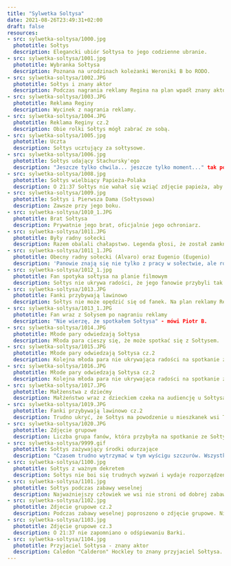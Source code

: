 ```yaml
---
title: "Sylwetka Soltysa"
date: 2021-08-26T23:49:31+02:00
draft: false
resources:
- src: sylwetka-soltysa/1000.jpg
  phototitle: Sołtys
  description: Elegancki ubiór Sołtysa to jego codzienne ubranie.
- src: sylwetka-soltysa/1001.jpg
  phototitle: Wybranka Sołtysa
  description: Poznana na urodzinach koleżanki Weroniki B bo RODO.
- src: sylwetka-soltysa/1002.JPG
  phototitle: Sołtys i znany aktor
  description: Podczas nagrania reklamy Regina na plan wpadł znany aktor aby dać cenne wskazówki.
- src: sylwetka-soltysa/1003.JPG
  phototitle: Reklama Reginy
  description: Wycinek z nagrania reklamy.
- src: sylwetka-soltysa/1004.JPG
  phototitle: Reklama Reginy cz.2
  description: Obie rolki Sołtys mógł zabrać ze sobą.
- src: sylwetka-soltysa/1005.jpg
  phototitle: Uczta
  description: Sołtys ucztujący za sołtysowe.
- src: sylwetka-soltysa/1006.jpg
  phototitle: Sołtys udający Stachursky'ego
  description: "Jeszcze tylko chwila... jeszcze tylko moment..." tak powiedział Sołtys.
- src: sylwetka-soltysa/1008.jpg
  phototitle: Sołtys wielbiący Papieża-Polaka
  description: O 21:37 Sołtys nie wahał się wziąć zdjęcie papieża, aby pokazać swoje uwielbienie dla jego osoby.
- src: sylwetka-soltysa/1009.jpg
  phototitle: Sołtys i Pierwsza Dama (Sołtysowa)
  description: Zawsze przy jego boku.
- src: sylwetka-soltysa/1010_1.JPG
  phototitle: Brat Sołtysa
  description: Prywatnie jego brat, oficjalnie jego ochroniarz.
- src: sylwetka-soltysa/1011.JPG
  phototitle: Były radny sołecki
  description: Razem obalali chałapstwo. Legenda głosi, że został zamknięty w garażu celowo (przez Sołtysa).
- src: sylwetka-soltysa/1011_1.JPG
  phototitle: Obecny radny sołecki (Alvaro) oraz Eugenio (Eugenio)
  description: 'Panowie znają się nie tylko z pracy w sołectwie, ale również z planu filmowego "Andrzej Kiełbasa III".'
- src: sylwetka-soltysa/1012_1.jpg
  phototitle: Fan spotyka sołtysa na planie filmowym
  description: Sołtys nie ukrywa radości, że jego fanowie przybyli tak licznie.
- src: sylwetka-soltysa/1013.JPG
  phototitle: Fanki przybywają lawinowo
  description: Sołtys nie może opędzić się od fanek. Na plan reklamy Reginy przybyło ich tysiące.
- src: sylwetka-soltysa/1013_1.JPG
  phototitle: Fan wraz z Sołysem po nagraniu reklamy
  description: "Nie wierzę, że spotkałem Sołtysa" - mówi Piotr B.
- src: sylwetka-soltysa/1014.JPG
  phototitle: Młode pary odwiedzają Sołtysa
  description: Młoda para cieszy się, że może spotkać się z Sołtysem.
- src: sylwetka-soltysa/1015.JPG
  phototitle: Młode pary odwiedzają Sołtysa cz.2
  description: Kolejna młoda para nie ukrywająca radości na spotkanie z Sołtysem.
- src: sylwetka-soltysa/1016.JPG
  phototitle: Młode pary odwiedzają Sołtysa cz.2
  description: Kolejna młoda para nie ukrywająca radości na spotkanie z Sołtysem.
- src: sylwetka-soltysa/1017.JPG
  phototitle: Małżenstwa z dziećmy
  description: Małżeństwo wraz z dzieckiem czeka na audiencję u Sołtysa. Krótka wymiana zdań może pomoc im w dalszej drodze życiowej.
- src: sylwetka-soltysa/1019.JPG
  phototitle: Fanki przybywają lawinowo cz.2
  description: Trudno ukryć, że Sołtys ma powodzenie u mieszkanek wsi Trynosy-Osiedle. Ale jak widać, jego sława wykracza poza granice tej pięknej miejscowości.
- src: sylwetka-soltysa/1020.JPG
  phototitle: Zdjęcie grupowe
  description: Liczba grupa fanów, która przybyła na spotkanie ze Sołtysem doczekała się wspólnego zdjęcia.
- src: sylwetka-soltysa/9999.gif
  phototitle: Sołtys zażywający środki odurzające
  description: "Czasem trudno wytrzymać w tym wyścigu szczurów. Wszystko jest dla ludzi" - powiedział Sołtys.
- src: sylwetka-soltysa/1100.jpg
  phototitle: Sołtys z ważnym dekretem
  description: Sołtys nie boi się trudnych wyzwań i wydaje rozporządzenia tak, aby mieszkańcom wsi żyło się lepiej.
- src: sylwetka-soltysa/1101.jpg
  phototitle: Sołtys podczas zabawy weselnej
  description: Najważniejszy człowiek we wsi nie stroni od dobrej zabawy. To człowiek otwarty i lubiący troszkę poszaleć (oczywiście rozsądnie).
- src: sylwetka-soltysa/1102.jpg
  phototitle: Zdjecie grupowe cz.2
  description: Podczas zabawy weselnej poproszono o zdjęcie grupowe. Nie mogło zabraknąć również Sołtysa.
- src: sylwetka-soltysa/1103.jpg
  phototitle: Zdjęcie grupowe cz.3
  description: O 21:37 nie zapomniano o odśpiewaniu Barki.
- src: sylwetka-soltysa/1104.jpg
  phototitle: Przyjaciel Sołtysa - znany aktor
  description: Caledon "Calderon" Hockley to znany przyjaciel Sołtysa. Panowie spotykają się często na różnego rodzaju bankietach oraz imprezach okolicznościowych.
---
```


